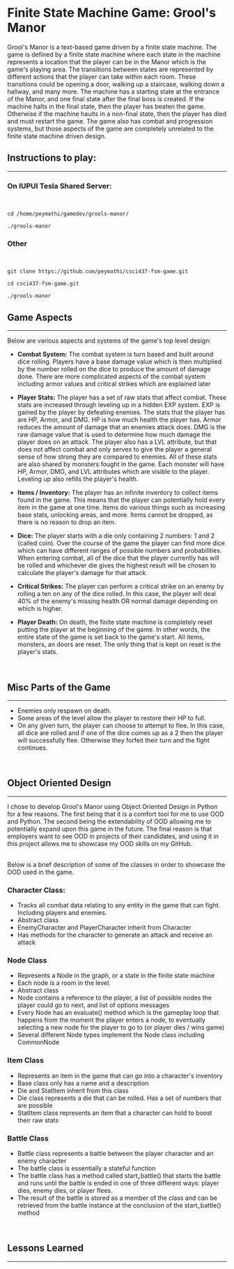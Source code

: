 # Finite State Machine Game: Grool's Manor

Grool's Manor is a text-based game driven by a finite state machine. The game is defined by a finite state machine where each state in the machine represents a location that the player can be in the Manor which is the game's playing area. The transitions between states are represented by different actions that the player can take within each room. These transitions could be opening a door, walking up a staircase, walking down a hallway, and many more. The machine has a starting state at the entrance of the Manor, and one final state after the final boss is created. If the machine halts in the final state, then the player has beaten the game. Otherwise if the machine haults in a non-final state, then the player has died and must restart the game. The game also has combat and progression systems, but those aspects of the game are completely unrelated to the finite state machine driven design.


## Instructions to play:
<hr>

### On IUPUI Tesla Shared Server:
<br>

```
cd /home/peymathi/gamedev/grools-manor/

./grools-manor
```

### Other
<br>

```
git clone https://github.com/peymathi/csci437-fsm-game.git

cd csci437-fsm-game.git

./grools-manor
```

## Game Aspects
<hr>

Below are various aspects and systems of the game's top level design:

- **Combat System:** The combat system is turn based and built around dice rolling. Players have a base damage value which is then multiplied by the number rolled on the dice to produce the amount of damage done. There are more complicated aspects of the combat system including armor values and critical strikes which are explained later

- **Player Stats:** The player has a set of raw stats that affect combat. These stats are increased through leveling up in a hidden EXP system. EXP is gained by the player by defeating enemies. The stats that the player has are HP, Armor, and DMG. HP is how much health the player has. Armor reduces the amount of damage that an enemies attack does. DMG is the raw damage value that is used to determine how much damage the player does on an attack. The player also has a LVL attribute, but that does not affect combat and only serves to give the player a general sense of how strong they are compared to enemies. All of these stats are also shared by monsters fought in the game. Each monster will have HP, Armor, DMG, and LVL attributes which are visible to the player. Leveling up also refills the player's health.

- **Items / Inventory:** The player has an infinite inventory to collect items found in the game. This means that the player can potentially hold every item in the game at one time. Items do various things such as increasing base stats, unlocking areas, and more. Items cannot be dropped, as there is no reason to drop an item.

- **Dice:** The player starts with a die only containing 2 numbers: 1 and 2 (called coin). Over the course of the game the player can find more dice which can have different ranges of possible numbers and probabilities. When entering combat, all of the dice that the player currently has will be rolled and whichever die gives the highest result will be chosen to calculate the player's damage for that attack.

- **Critical Strikes:** The player can perform a critical strike on an enemy by rolling a ten on any of the dice rolled. In this case, the player will deal 40% of the enemy's missing health OR normal damage depending on which is higher.

- **Player Death:** On death, the finite state machine is completely reset putting the player at the beginning of the game. In other words, the entire state of the game is set back to the game's start. All items, monsters, an doors are reset. The only thing that is kept on reset is the player's stats.

<br>

## Misc Parts of the Game
<hr>

- Enemies only respawn on death.
- Some areas of the level allow the player to restore their HP to full.
- On any given turn, the player can choose to attempt to flee. In this case, all dice are rolled and if one of the dice comes up as a 2 then the player will successfully flee. Otherwise they forfeit their turn and the fight continues.

<br>

## Object Oriented Design
<hr>
I chose to develop Grool's Manor using Object Oriented Design in Python for a few reasons. The first being that it is a comfort tool for me to use OOD and Python. The second being the extendability of OOD allowing me to potentially expand upon this game in the future. The final reason is that employers want to see OOD in projects of their candidates, and using it in this project allows me to showcase my OOD skills on my GitHub.

<br/>Below is a brief description of some of the classes in order to showcase the OOD used in the game.

### Character Class:
- Tracks all combat data relating to any entity in the game that can fight. Including players and enemies.
- Abstract class
- EnemyCharacter and PlayerCharacter inherit from Character
- Has methods for the character to generate an attack and receive an attack

### Node Class
- Represents a Node in the graph, or a state in the finite state machine
- Each node is a room in the level.
- Abstract class
- Node contains a reference to the player, a list of possible nodes the player could go to next, and list of options messages
- Every Node has an evaluate() method which is the gameplay loop that happens from the moment the player enters a node, to eventually selecting a new node for the player to go to (or player dies / wins game)
- Several different Node types implement the Node class including CommonNode 

### Item Class
- Represents an item in the game that can go into a character's inventory
- Base class only has a name and a description
- Die and StatItem inherit from this class
- Die class represents a die that can be rolled. Has a set of numbers that are possible
- StatItem class represents an item that a character can hold to boost their raw stats

### Battle Class
- Battle class represents a battle between the player character and an enemy character
- The battle class is essentially a stateful function
- The battle class has a method called start_battle() that starts the battle and runs until the battle is ended in one of three different ways: player dies, enemy dies, or player flees.
- The result of the battle is stored as a member of the class and can be retrieved from the battle instance at the conclusion of the start_battle() method

<br>

## Lessons Learned
<hr>
